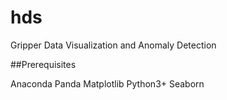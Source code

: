# hds
Gripper Data Visualization and Anomaly Detection 


##Prerequisites

Anaconda
Panda
Matplotlib
Python3+
Seaborn



